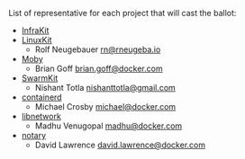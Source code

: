 List of representative for each project that will cast the ballot:

* [InfraKit](https://github.com/docker/infrakit)
* [LinuxKit](https://github.com/linuxkit/linuxkit)
    - Rolf Neugebauer rn@rneugeba.io
* [Moby](https://github.com/moby/moby)
	- Brian Goff brian.goff@docker.com
* [SwarmKit](https://github.com/docker/swarmkit)
  - Nishant Totla nishanttotla@gmail.com
* [containerd](https://github.com/containerd/containerd)
	- Michael Crosby michael@docker.com
* [libnetwork](https://github.com/docker/libnetwork)
	- Madhu Venugopal madhu@docker.com
* [notary](https://github.com/docker/notary)
	- David Lawrence david.lawrence@docker.com
